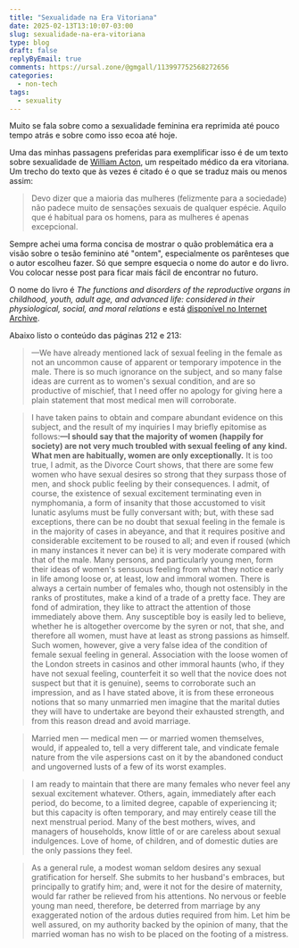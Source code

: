 ```yaml
---
title: "Sexualidade na Era Vitoriana"
date: 2025-02-13T13:10:07-03:00
slug: sexualidade-na-era-vitoriana
type: blog
draft: false
replyByEmail: true
comments: https://ursal.zone/@gmgall/113997752568272656
categories:
  - non-tech
tags:
  - sexuality
---
```

Muito se fala sobre como a sexualidade feminina era reprimida até pouco tempo atrás e sobre como isso ecoa até hoje.

Uma das minhas passagens preferidas para exemplificar isso é de um texto sobre sexualidade de [William Acton](https://en.wikipedia.org/wiki/William_Acton_(doctor)), um respeitado médico da era vitoriana. Um trecho do texto que às vezes é citado é o que se traduz mais ou menos assim:

> Devo dizer que a maioria das mulheres (felizmente para a sociedade) não padece muito de sensações sexuais de qualquer espécie. Aquilo que é habitual para os homens, para as mulheres é apenas excepcional.

Sempre achei uma forma concisa de mostrar o quão problemática era a visão sobre o tesão feminino até "ontem", especialmente os parênteses que o autor escolheu fazer. Só que sempre esquecia o nome do autor e do livro. Vou colocar nesse post para ficar mais fácil de encontrar no futuro.

O nome do livro é *The functions and disorders of the reproductive organs in childhood, youth, adult age, and advanced life: considered in their physiological, social, and moral relations* e está [disponível no Internet Archive](https://archive.org/details/functionsdisorde00actorich/page/212/mode/1up).

Abaixo listo o conteúdo das páginas 212 e 213:

> —We have already mentioned lack of sexual feeling in the female as not an uncommon cause of apparent or temporary impotence in the male. There is so much ignorance on the subject, and so many false ideas are current as to women's sexual condition, and are so productive of mischief, that I need offer no apology for giving here a plain statement that most medical men will corroborate.

> I have taken pains to obtain and compare abundant evidence on this subject, and the result of my inquiries I may briefly epitomise as follows:**—I should say that the majority of women (happily for society) are not very much troubled with sexual feeling of any kind. What men are habitually, women are only exceptionally.** It is too true, I admit, as the Divorce Court shows, that there are some few women who have sexual desires so strong that they surpass those of men, and shock public feeling by their consequences. I admit, of course, the existence of sexual excitement terminating even in nymphomania, a form of insanity that those accustomed to visit lunatic asylums must be fully conversant with; but, with these sad exceptions, there can be no doubt that sexual feeling in the female is in the majority of cases in abeyance, and that it requires positive and considerable excitement to be roused to all; and even if roused (which in many instances it never can be) it is very moderate compared with that of the male. Many persons, and particularly young men, form their ideas of women's sensuous feeling from what they notice early in life among loose or, at least, low and immoral women. There is always a certain number of females who, though not ostensibly in the ranks of prostitutes, make a kind of a trade of a pretty face. They are fond of admiration, they like to attract the attention of those immediately above them. Any susceptible boy is easily led to believe, whether he is altogether overcome by the syren or not, that she, and therefore all women, must have at least as strong passions as himself. Such women, however, give a very false idea of the condition of female sexual feeling in general. Association with the loose women of the London streets in casinos and other immoral haunts (who, if they have not sexual feeling, counterfeit it so well that the novice does not suspect but that it is genuine), seems to corroborate such an impression, and as I have stated above, it is from these erroneous notions that so many unmarried men imagine that the marital duties they will have to undertake are beyond their exhausted strength, and from this reason dread and avoid marriage.

> Married men — medical men — or married women themselves, would, if appealed to, tell a very different tale, and vindicate female nature from the vile aspersions cast on it by the abandoned conduct and ungoverned lusts of a few of its worst examples.

> I am ready to maintain that there are many females who never feel any sexual excitement whatever. Others, again, immediately after each period, do become, to a limited degree, capable of experiencing it; but this capacity is often temporary, and may entirely cease till the next menstrual period. Many of the best mothers, wives, and managers of households, know little of or are careless about sexual indulgences. Love of home, of children, and of domestic duties are the only passions they feel.

> As a general rule, a modest woman seldom desires any sexual gratification for herself. She submits to her husband's embraces, but principally to gratify him; and, were it not for the desire of maternity, would far rather be relieved from his attentions. No nervous or feeble young man need, therefore, be deterred from marriage by any exaggerated notion of the ardous duties required from him. Let him be well assured, on my authority backed by the opinion of many, that the married woman has no wish to be placed on the footing of a mistress.

